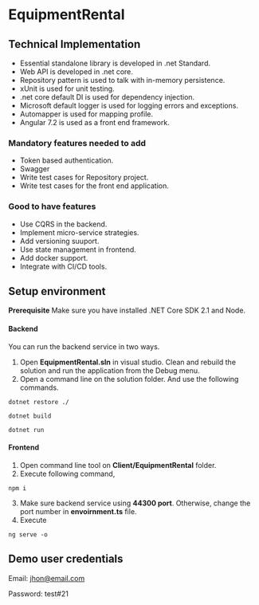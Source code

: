 # EquipmentRental

## Technical Implementation
* Essential standalone library is developed in .net Standard.
* Web API is developed in .net core.
* Repository pattern is used to talk with in-memory persistence.
* xUnit is used for unit testing.
* .net core default DI is used for dependency injection.
* Microsoft default logger is used for logging errors and exceptions.
* Automapper is used for mapping profile.
* Angular 7.2 is used as a front end framework.

### Mandatory features needed to add
* Token based authentication.
* Swagger
* Write test cases for Repository project.
* Write test cases for the front end application.

### Good to have features
* Use CQRS in the backend.
* Implement micro-service strategies.
* Add versioning suuport.
* Use state management in frontend.
* Add docker support.
* Integrate with CI/CD tools.

## Setup environment
**Prerequisite**
Make sure you have installed .NET Core SDK 2.1 and Node.
#### Backend
You can run the backend service in two ways.
1. Open **EquipmentRental.sln** in visual studio. Clean and rebuild the solution and run the application from the Debug menu.
2. Open a command line on the solution folder. And use the following commands.

```
dotnet restore ./  
``` 

``` 
dotnet build 
```

``` 
dotnet run
```
 
#### Frontend
1. Open command line tool on **Client/EquipmentRental** folder.
2. Execute following command,
```
npm i
``` 

3. Make sure backend service using **44300 port**. Otherwise, change the port number in **envoirnment.ts** file.
4. Execute 
```
ng serve -o
```

## Demo user credentials

Email: jhon@email.com

Password: test#21
